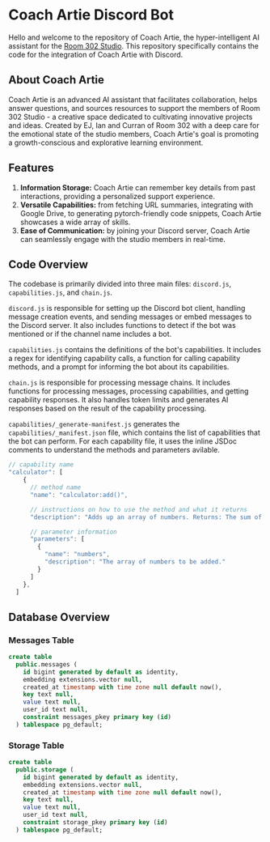 # Coach Artie Discord Bot

Hello and welcome to the repository of Coach Artie, the hyper-intelligent AI assistant for the [Room 302 Studio](https://www.room302.studio/). This repository specifically contains the code for the integration of Coach Artie with Discord.

## About Coach Artie

Coach Artie is an advanced AI assistant that facilitates collaboration, helps answer questions, and sources resources to support the members of Room 302 Studio - a creative space dedicated to cultivating innovative projects and ideas. Created by EJ, Ian and Curran of Room 302 with a deep care for the emotional state of the studio members, Coach Artie's goal is promoting a growth-conscious and explorative learning environment. 

## Features

1. **Information Storage:** Coach Artie can remember key details from past interactions, providing a personalized support experience.
2. **Versatile Capabilities:** from fetching URL summaries, integrating with Google Drive, to generating pytorch-friendly code snippets, Coach Artie showcases a wide array of skills.
3. **Ease of Communication:** by joining your Discord server, Coach Artie can seamlessly engage with the studio members in real-time.

## Code Overview

The codebase is primarily divided into three main files: `discord.js`, `capabilities.js`, and `chain.js`.

`discord.js` is responsible for setting up the Discord bot client, handling message creation events, and sending messages or embed messages to the Discord server. It also includes functions to detect if the bot was mentioned or if the channel name includes a bot.

`capabilities.js` contains the definitions of the bot's capabilities. It includes a regex for identifying capability calls, a function for calling capability methods, and a prompt for informing the bot about its capabilities.

`chain.js` is responsible for processing message chains. It includes functions for processing messages, processing capabilities, and getting capability responses. It also handles token limits and generates AI responses based on the result of the capability processing.

`capabilities/_generate-manifest.js` generates the `capabilities/_manifest.json` file, which contains the list of capabilities that the bot can perform. For each capability file, it uses the inline JSDoc comments to understand the methods and parameters avilable.

```js
// capability name
"calculator": [
    {
      // method name
      "name": "calculator:add()",

      // instructions on how to use the method and what it returns
      "description": "Adds up an array of numbers. Returns: The sum of the numbers.",

      // parameter information
      "parameters": [
        {
          "name": "numbers",
          "description": "The array of numbers to be added."
        }
      ]
    },
  ]
```


## Database Overview

### Messages Table

```sql
create table
  public.messages (
    id bigint generated by default as identity,
    embedding extensions.vector null,
    created_at timestamp with time zone null default now(),
    key text null,
    value text null,
    user_id text null,
    constraint messages_pkey primary key (id)
  ) tablespace pg_default;

```

### Storage Table
```sql
create table
  public.storage (
    id bigint generated by default as identity,
    embedding extensions.vector null,
    created_at timestamp with time zone null default now(),
    key text null,
    value text null,
    user_id text null,    
    constraint storage_pkey primary key (id)
  ) tablespace pg_default;

```